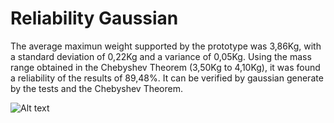 # Reliability Gaussian

The average maximun weight supported by the prototype was 3,86Kg, with a standard deviation of 0,22Kg and a variance of 0,05Kg. Using the mass range obtained in the Chebyshev Theorem (3,50Kg to 4,10Kg), it was found a reliability of the results of 89,48%. It can be verified by gaussian generate by the tests and the Chebyshev Theorem.

![Alt text](Graphics/Reliability_Gaussian.png?raw=true "Mechanical Test Reliability Gaussian")


